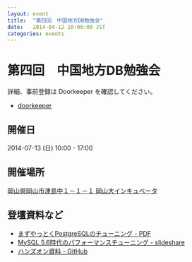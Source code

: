 ```yaml
---
layout: event
title:  "第四回　中国地方DB勉強会"
date:   2014-04-12 10:00:00 JST
categories: events
---
```


# 第四回　中国地方DB勉強会

詳細、事前登録は Doorkeeper を確認してください。

* [doorkeeper](http://dbstudychugoku.doorkeeper.jp/events/11642)

## 開催日

2014-07-13 (日) 10:00 - 17:00

## 開催場所

[岡山県岡山市津島中１－１－１ 岡山大インキュベータ](http://www.oia.jp/institutions/detail/okayamau/detail_okayamau.html)

## 登壇資料など

* [まずやっとくPostgreSQLのチューニング - PDF](/pdf/20140713_postgre_tuning.pdf)
* [MySQL 5.6時代のパフォーマンスチューニング - slideshare](http://www.slideshare.net/yoyamasaki/20131110-tuning-onmysql56)
* [ハンズオン資料 - GitHub](https://github.com/soudai/dbStudy)
